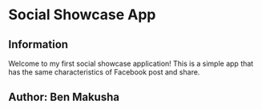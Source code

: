 # Social Showcase App
Information
-----------

Welcome to my first social showcase application! This is a simple app that has the same characteristics of Facebook post
and share.

Author: Ben Makusha
------------
